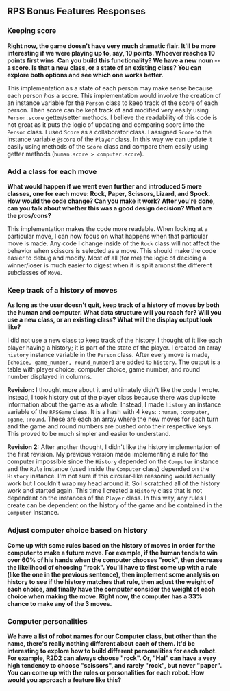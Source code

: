 ## RPS Bonus Features Responses
### Keeping score

__Right now, the game doesn't have very much dramatic flair. It'll be more interesting if we were playing up to, say, 10 points. Whoever reaches 10 points first wins. Can you build this functionality? We have a new noun -- a score. Is that a new class, or a state of an existing class? You can explore both options and see which one works better.__

This implementation as a state of each person may make sense because each person _has_ a score. This implementation would involve the creation of an instance variable for the `Person` class to keep track of the score of each person. Then score can be kept track of and modified very easily using `Person.score` getter/setter methods. I believe the readability of this code is not great as it puts the logic of updating and comparing score into the `Person` class.
I used `Score` as a collaborator class. I assigned `Score` to the instance variable `@score` of the `Player` class. In this way we can update it easily using methods of the `Score` class and compare them easily using getter methods (`human.score > computer.score`).

### Add a class for each move

__What would happen if we went even further and introduced 5 more classes, one for each move: Rock, Paper, Scissors, Lizard, and Spock. How would the code change? Can you make it work? After you're done, can you talk about whether this was a good design decision? What are the pros/cons?__

This implementation makes the code more readable. When looking at a particular move, I can now focus on what happens when that particular move is made. Any code I change inside of the `Rock` class will not affect the behavior when scissors is selected as a move. This should make the code easier to debug and modify. Most of all (for me) the logic of deciding a winner/loser is much easier to digest when it is split amonst the different subclasses of `Move`.

### Keep track of a history of moves

__As long as the user doesn't quit, keep track of a history of moves by both the human and computer. What data structure will you reach for? Will you use a new class, or an existing class? What will the display output look like?__

I did not use a new class to keep track of the history. I thought of it like each player having a history; it is part of the state of the player. I created an array `history` instance variable in the `Person` class. After every move is made, `[choice, game_number, round_number]` are added to `history`. The output is a table with player choice, computer choice, game number, and round number displayed in columns.

__Revision:__ I thought more about it and ultimately didn't like the code I wrote. Instead, I took history out of the player class because there was duplicate information about the game as a whole. Instead, I made `history` an instance variable of the `RPSGame` class. It is a hash with 4 keys: `:human`, `:computer`, `:game`, `:round`. These are each an array where the new moves for each turn and the game and round numbers are pushed onto their respective keys. This proved to be much simpler and easier to understand.

__Revision 2:__ After another thought, I didn't like the history implementation of the first revision. My previous version made implementing a rule for the computer impossible since the `History` depended on the `Computer` instance and the `Rule` instance (used inside the `Computer` class) depended on the `History` instance. I'm not sure if this circular-like reasoning would actually work but I couldn't wrap my head around it. So I scratched all of the history work and started again. This time I created a `History` class that is not dependent on the instances of the `Player` class. In this way, any rules I create can be dependent on the history of the game and be contained in the `Computer` instance.

### Adjust computer choice based on history

__Come up with some rules based on the history of moves in order for the computer to make a future move. For example, if the human tends to win over 60% of his hands when the computer chooses "rock", then decrease the likelihood of choosing "rock". You'll have to first come up with a rule (like the one in the previous sentence), then implement some analysis on history to see if the history matches that rule, then adjust the weight of each choice, and finally have the computer consider the weight of each choice when making the move. Right now, the computer has a 33% chance to make any of the 3 moves.__

### Computer personalities

__We have a list of robot names for our Computer class, but other than the name, there's really nothing different about each of them. It'd be interesting to explore how to build different personalities for each robot. For example, R2D2 can always choose "rock". Or, "Hal" can have a very high tendency to choose "scissors", and rarely "rock", but never "paper". You can come up with the rules or personalities for each robot. How would you approach a feature like this?__

